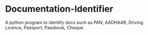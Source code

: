 # Documentation-Identifier
A python program to identify docs such as PAN, AADHAAR, Driving Licence, Passport, Passbook, Cheque.
